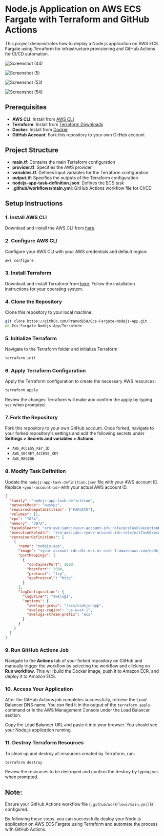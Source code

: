 # Node.js Application on AWS ECS Fargate with Terraform and GitHub Actions

This project demonstrates how to deploy a Node.js application on AWS ECS Fargate using Terraform for infrastructure provisioning and GitHub Actions for CI/CD automation.

![Screenshot (44)](https://github.com/Pramod858/Ecs-Fargate-Nodejs-App/assets/80105491/3814b4d3-db7f-454b-b055-ed71c7fce96a)

![Screenshot (5)](https://github.com/Pramod858/Ecs-Fargate-Nodejs-App/assets/80105491/ed588d53-ba73-4266-bceb-56474db0ed82)

![Screenshot (53)](https://github.com/Pramod858/Ecs-Fargate-Nodejs-App/assets/80105491/831d19e2-ca21-4ca3-8f39-1245c9c0c7a6)

![Screenshot (54)](https://github.com/Pramod858/Ecs-Fargate-Nodejs-App/assets/80105491/c823fd38-e0bf-4879-b558-ec4f2640d36a)

## Prerequisites

- **AWS CLI**: Install from [AWS CLI](https://aws.amazon.com/cli/)
- **Terraform**: Install from [Terraform Downloads](https://www.terraform.io/downloads.html)
- **Docker**: Install from [Docker](https://www.docker.com/get-started)
- **GitHub Account**: Fork this repository to your own GitHub account

## Project Structure

- **main.tf**: Contains the main Terraform configuration
- **provider.tf**: Specifies the AWS provider
- **variables.tf**: Defines input variables for the Terraform configuration
- **output.tf**: Specifies the outputs of the Terraform configuration
- **nodejs-app-task-definition.json**: Defines the ECS task
- **.github/workflows/main.yml**: GitHub Actions workflow file for CI/CD

## Setup Instructions

### 1. Install AWS CLI

Download and install the AWS CLI from [here](https://aws.amazon.com/cli/).

### 2. Configure AWS CLI

Configure your AWS CLI with your AWS credentials and default region:

```sh
aws configure
```

### 3. Install Terraform

Download and install Terraform from [here](https://www.terraform.io/downloads.html). Follow the installation instructions for your operating system.

### 4. Clone the Repository

Clone this repository to your local machine:

```sh
git clone https://github.com/Pramod858/Ecs-Fargate-Nodejs-App.git
cd Ecs-Fargate-Nodejs-App/Terraform
```

### 5. Initialize Terraform

Navigate to the Terraform folder and initialize Terraform:

```sh
terraform init
```

### 6. Apply Terraform Configuration

Apply the Terraform configuration to create the necessary AWS resources:

```sh
terraform apply
```

Review the changes Terraform will make and confirm the apply by typing `yes` when prompted.

### 7. Fork the Repository

Fork this repository to your own GitHub account. Once forked, navigate to your forked repository's settings and add the following secrets under **Settings > Secrets and variables > Actions**:

- `AWS_ACCESS_KEY_ID`
- `AWS_SECRET_ACCESS_KEY`
- `AWS_REGION`

### 8. Modify Task Definition

Update the `nodejs-app-task-definition.json` file with your AWS account ID. Replace `<your-account-id>` with your actual AWS account ID.

```json
{
  "family": "nodejs-app-task-definition",
  "networkMode": "awsvpc",
  "requiresCompatibilities": ["FARGATE"],
  "volumes": [],
  "cpu": "1024",
  "memory": "3072",
  "taskRoleArn": "arn:aws:iam::<your-account-id>:role/ecsTaskExecutionRole",
  "executionRoleArn": "arn:aws:iam::<your-account-id>:role/ecsTaskExecutionRole",
  "containerDefinitions": [
    {
      "name": "nodejs-app",
      "image": "<your-account-id>.dkr.ecr.us-east-1.amazonaws.com/nodejs:latest",
      "portMappings": [
        {
          "containerPort": 3000,
          "hostPort": 3000,
          "protocol": "tcp",
          "appProtocol": "http"
        }
      ],
      "logConfiguration": {
        "logDriver": "awslogs",
        "options": {
          "awslogs-group": "/ecs/nodejs-app",
          "awslogs-region": "us-east-1",
          "awslogs-stream-prefix": "ecs"
        }
      }
    }
  ]
}
```

### 9. Run GitHub Actions Job

Navigate to the **Actions** tab of your forked repository on GitHub and manually trigger the workflow by selecting the workflow and clicking on **Run workflow**. This will build the Docker image, push it to Amazon ECR, and deploy it to Amazon ECS.

### 10. Access Your Application

After the GitHub Actions job completes successfully, retrieve the Load Balancer DNS name. You can find it in the output of the `terraform apply` command or in the AWS Management Console under the Load Balancer section.

Copy the Load Balancer URL and paste it into your browser. You should see your Node.js application running.

### 11. Destroy Terraform Resources

To clean up and destroy all resources created by Terraform, run:

```sh
terraform destroy
```

Review the resources to be destroyed and confirm the destroy by typing `yes` when prompted.

## Note:
Ensure your GitHub Actions workflow file (`.github/workflows/main.yml`) is configured.

By following these steps, you can successfully deploy your Node.js application on AWS ECS Fargate using Terraform and automate the process with GitHub Actions.
